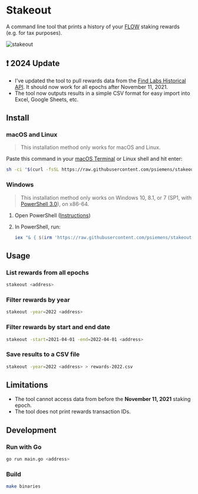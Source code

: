 # Stakeout

A command line tool that prints a history of your [FLOW](https://www.onflow.org/) staking rewards (e.g. for tax purposes).

![stakeout](https://user-images.githubusercontent.com/2547035/159144265-e385a9d7-2aca-4bd5-9cc6-7b22a6343119.gif)

## ❗ 2024 Update

- I've updated the tool to pull rewards data from the [Find Labs Historical API](https://findonflow.github.io/findlabs-api/). It should now work for all epochs after November 11, 2021.
- The tool now outputs results in a simple CSV format for easy import into Excel, Google Sheets, etc.

## Install

### macOS and Linux

> This installation method only works for macOS and Linux.

Paste this command in your [macOS Terminal](https://support.apple.com/en-ca/guide/terminal/apd5265185d-f365-44cb-8b09-71a064a42125/mac) or Linux shell and hit enter:

```sh
sh -ci "$(curl -fsSL https://raw.githubusercontent.com/psiemens/stakeout/main/install.sh)"
```

### Windows

> This installation method only works on Windows 10, 8.1, or 7 (SP1, with [PowerShell 3.0](https://www.microsoft.com/en-ca/download/details.aspx?id=34595)), on x86-64.

1. Open PowerShell ([Instructions](https://docs.microsoft.com/en-us/powershell/scripting/install/installing-windows-powershell?view=powershell-7#finding-powershell-in-windows-10-81-80-and-7))
2. In PowerShell, run:

    ```powershell
    iex "& { $(irm 'https://raw.githubusercontent.com/psiemens/stakeout/main/install.ps1') }"
    ```


## Usage

### List rewards from all epochs

```sh
stakeout <address>
```

### Filter rewards by year

```sh
stakeout -year=2022 <address>
```

### Filter rewards by start and end date

```sh
stakeout -start=2021-04-01 -end=2022-04-01 <address>
```

### Save results to a CSV file

```sh
stakeout -year=2022 <address> > rewards-2022.csv
```

## Limitations

- The tool cannot access data from before the **November 11, 2021** staking epoch.
- The tool does not print rewards transaction IDs.

## Development

### Run with Go

```sh
go run main.go <address>
```

### Build

```sh
make binaries
```
